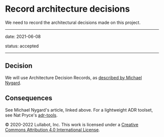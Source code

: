 # Record architecture decisions

We need to record the architectural decisions made on this project.

---

date: 2021-06-08

status: accepted

---
## Decision

We will use Architecture Decision Records, as [described by Michael Nygard](http://thinkrelevance.com/blog/2011/11/15/documenting-architecture-decisions).

## Consequences

See Michael Nygard's article, linked above. For a lightweight ADR toolset, see Nat Pryce's [adr-tools](https://github.com/npryce/adr-tools).

© 2020-2022 Lullabot, Inc. This work is licensed under a [Creative Commons Attribution 4.0 International License](http://creativecommons.org/licenses/by/4.0/).
